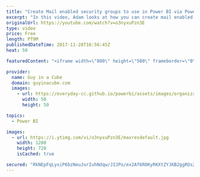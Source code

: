 ```yaml
---
title: "Create Mail enabled security groups to use in Power BI via PowerShell"
excerpt: "In this video, Adam looks at how you can create mail enabled security groups via PowerShell and copy members from an Office 365 Unified group into that new group. This came about based on a limitation that within Power BI, you can't list O365 Unified groups (what back App workspaces) from the people"
originalUrl: https://youtube.com/watch?v=o3nyxuPzn3E
type: video
price: Free
length: PT9M
publishedDateTime: 2017-11-28T16:56:45Z
heat: 50

featuredContent: "<iframe width=\"800\" height=\"500\" frameborder=\"0\" src=\"https://www.youtube.com/embed/o3nyxuPzn3E\" allow=\"accelerometer; autoplay; encrypted-media; gyroscope; picture-in-picture\" allowfullscreen></iframe>"

provider:
  name: Guy in a Cube
  domain: guyinacube.com
  images:
    - url: https://everyday-cc.github.io/powerbi/assets/images/organizations/guyinacube.com-50x50.jpg
      width: 50
      height: 50

topics:
  - Power BI

images:
  - url: https://i.ytimg.com/vi/o3nyxuPzn3E/maxresdefault.jpg
    width: 1280
    height: 720
    isCached: true

secured: "RkNEpFqLyxiP6bzNeuJurIuhNdqw/JIJPo/ex2Af6ROKyRKXtZYJKB2ggROs2oAK2NIMRp5qHHEC2Zp5f6x6gRR6pyrx8qYqz8bKroJV04/o/FHYWxZZSG5ENWewd6/Wa+bXi/J4KfqwXzFppY2vDDdHJlxlxLyJaet5R0ocW/GxR8Kd5zFpANDlUtYIS/pFqrODr6mmN/aYmsKgpO8LnzvrJko+y8aecr6ch6lnLE2jZ8c7mNm+woFAtJ87xVqUGyE5pe28wfKdtuNFh71D581m0PkbnKoxOh7tG+tvFRgPnTo5DSRez8evd1MIo+ea+nHIWpi2wVfW2mDDQ5nWNAsWLRcrg/JiVyY7WAuNDf+/Yms+E64wrVXzAH/GNkHaP5bjXXxXTw4xh61Tbvr7zjgurGnb+xrINF9GbicaNKc=;DIt7yHdapSx8ShSL3Op8gQ=="
---
```


